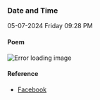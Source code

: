 ### Date and Time

05-07-2024 Friday 09:28 PM

#### Poem

![Error loading image](https://scontent.famd1-1.fna.fbcdn.net/v/t39.30808-6/449840284_7796736647030226_205122374363203977_n.jpg?stp=dst-jpg_p180x540&_nc_cat=110&ccb=1-7&_nc_sid=127cfc&_nc_ohc=vYHZlCsCTNUQ7kNvgEQqEM2&_nc_ht=scontent.famd1-1.fna&oh=00_AYALetrij8Pe2MNj5YHngf4HF72JyfHWdGTdOWRH44jVQQ&oe=6691658E)

#### Reference

* [Facebook](https://www.facebook.com/share/p/A3EVtUT4q5TtNAdg/?mibextid=xfxF2i)
